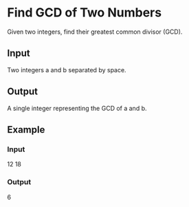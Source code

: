 # Find GCD of Two Numbers

Given two integers, find their greatest common divisor (GCD).

## Input
Two integers a and b separated by space.

## Output
A single integer representing the GCD of a and b.

## Example
### Input
12 18
### Output
6
